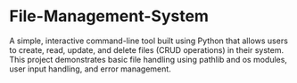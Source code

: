 # File-Management-System
A simple, interactive command-line tool built using Python that allows users to create, read, update, and delete files (CRUD operations) in their system. This project demonstrates basic file handling using pathlib and os modules, user input handling, and error management.
